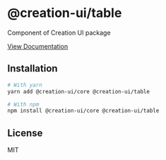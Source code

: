# @creation-ui/table

Component of Creation UI package

[View Documentation](https://creation-ui.dev/)

## Installation

```bash
# With yarn
yarn add @creation-ui/core @creation-ui/table

# With npm
npm install @creation-ui/core @creation-ui/table
```

## License

MIT
